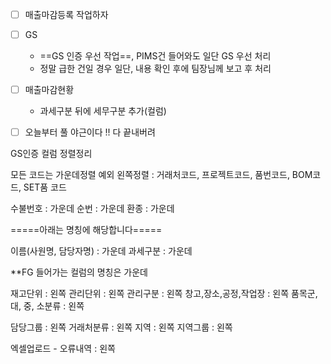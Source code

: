 - [ ] 매출마감등록 작업하자 
- [ ] GS 
	- ==GS 인증 우선 작업==, PIMS건 들어와도 일단 GS 우선 처리 
	- 정말 급한 건일 경우 일단, 내용 확인 후에 팀장님께 보고 후 처리  
- [ ]  매출마감현황
	- 과세구분 뒤에 세무구분 추가(컬럼)
- [ ] 오늘부터 풀 야근이다 !! 다 끝내버려 



GS인증 컬럼 정렬정리

모든 코드는 가운데정렬
예외 왼쪽정렬 : 거래처코드, 프로젝트코드, 품번코드, BOM코드, SET품 코드

수불번호 : 가운데
순번 : 가운데
환종 : 가운데

=====아래는 명칭에 해당합니다=====

이름(사원명, 담당자명) : 가운데
과세구분 : 가운데

**FG 들어가는 컬럼의 명칭은 가운데

재고단위 : 왼쪽
관리단위 : 왼쪽
관리구분 : 왼쪽
창고,장소,공정,작업장 : 왼쪽
품목군, 대, 중, 소분류 : 왼쪽

담당그룹 : 왼쪽
거래처분류 : 왼쪽
지역 : 왼쪽
지역그룹 : 왼쪽

엑셀업로드 - 오류내역 : 왼쪽